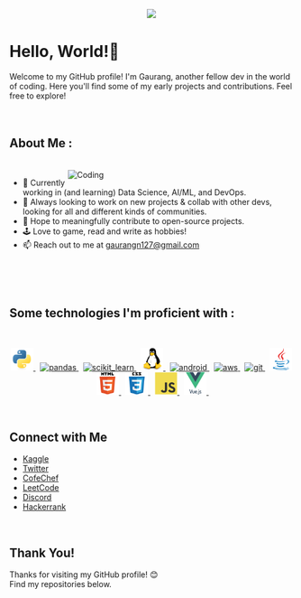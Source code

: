 <p align="center">
  <img src="https://c.tenor.com/CzdMW7wnLn8AAAAC/tenor.gif" />
</p>

<h1> Hello, World!👋 </h1>

Welcome to my GitHub profile! I'm Gaurang, another fellow dev in the world of coding. Here you'll find some of my early projects and contributions. Feel free to explore!
<br>
<br>
<br>

## About Me :
<br>
 <img align="right" alt="Coding" width="400" src="https://c.tenor.com/CT6PTBJzG7cAAAAC/tenor.gif">
 
 
- 🌱 Currently working in (and learning) Data Science, AI/ML, and DevOps.
- 🧿 Always looking to work on new projects & collab with other devs, looking for all and different kinds of communities.
- 💬 Hope to meaningfully contribute to open-source projects.
- 🕹️ Love to game, read and write as hobbies!
- 📫 Reach out to me at gaurangn127@gmail.com
<br>
<br>
<br>


## Some technologies I'm proficient with :
<br>

<p align="center"> 
  
<a href="https://www.python.org" target="_blank" rel="noreferrer">
  <img src="https://raw.githubusercontent.com/devicons/devicon/master/icons/python/python-original.svg" alt="python" width="40" height="40"/>
</a>&nbsp;

<a href="https://pandas.pydata.org/" target="_blank" rel="noreferrer">
  <img src="https://pandas.pydata.org/static/img/pandas_mark_white.svg" alt="pandas" width="40" height="40"/>
</a>&nbsp;

<a href="https://scikit-learn.org/" target="_blank" rel="noreferrer"> 
  <img src="https://upload.wikimedia.org/wikipedia/commons/0/05/Scikit_learn_logo_small.svg" alt="scikit_learn" width="40" height="40"/> 
</a>&nbsp;

<a href="https://www.linux.org/" target="_blank" rel="noreferrer">
  <img src="https://raw.githubusercontent.com/devicons/devicon/master/icons/linux/linux-original.svg" alt="linux" width="40" height="40"/>
</a>&nbsp;

<a href="https://developer.android.com" target="_blank" rel="noreferrer">
  <img src="https://source.android.com/static/docs/setup/images/Android_symbol_green_RGB.svg" alt="android" width="40" height="40"/>
</a>&nbsp;

<a href="https://aws.amazon.com" target="_blank" rel="noreferrer">
  <img src="https://registry.npmmirror.com/@lobehub/icons-static-png/latest/files/dark/aws-color.png" alt="aws" width="40" height="40"/>
</a>&nbsp;

<a href="https://git-scm.com/" target="_blank" rel="noreferrer">
  <img src="https://www.vectorlogo.zone/logos/git-scm/git-scm-icon.svg" alt="git" width="40" height="40"/>
</a>&nbsp;

<a href="https://www.java.com" target="_blank" rel="noreferrer">
  <img src="https://raw.githubusercontent.com/devicons/devicon/master/icons/java/java-original.svg" alt="java" width="40" height="40"/>
</a>&nbsp;

<a href="https://www.w3.org/html/" target="_blank" rel="noreferrer">
  <img src="https://raw.githubusercontent.com/devicons/devicon/master/icons/html5/html5-original-wordmark.svg" alt="html5" width="40" height="40"/>
</a>&nbsp;

<a href="https://www.w3schools.com/css/" target="_blank" rel="noreferrer">
  <img src="https://raw.githubusercontent.com/devicons/devicon/master/icons/css3/css3-original-wordmark.svg" alt="css3" width="40" height="40"/>
</a>&nbsp;

<a href="https://developer.mozilla.org/en-US/docs/Web/JavaScript" target="_blank" rel="noreferrer">
  <img src="https://raw.githubusercontent.com/devicons/devicon/master/icons/javascript/javascript-original.svg" alt="javascript" width="40" height="40"/>
</a>&nbsp;

<a href="https://vuejs.org/" target="_blank" rel="noreferrer">
  <img src="https://raw.githubusercontent.com/devicons/devicon/master/icons/vuejs/vuejs-original-wordmark.svg" alt="vuejs" width="40" height="40"/>
</a>&nbsp;

</p>

<br>



## Connect with Me

- [Kaggle](https://www.kaggle.com/gaurangn127)
- [Twitter](https://twitter.com/Gaurangn306)
- [CofeChef](https://www.codechef.com/users/gaurangn127)
- [LeetCode](https://leetcode.com/Gaurangn127/)
- [Discord](https://discordapp.com/users/730149447769653358)
- [Hackerrank](https://www.hackerrank.com/profile/gaurangn127)

<br>

## Thank You!

Thanks for visiting my GitHub profile! 😊 <br>
Find my repositories below.
